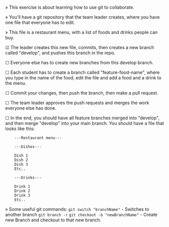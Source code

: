 &#187; This exercise is about learning how to use git to collaborate.

&#187; You'll have a git repository that the team leader creates, where you have one file that everyone has to edit. 

&#187; This file is a restaurant menu, with a list of foods and drinks people can buy.

&#x2611; The leader creates this new file, commits, then creates a new branch called "develop", and pushes this branch in the repo. 

&#x2610; Everyone else has to create new branches from this develop branch.

&#x2610; Each student has to create a branch called "feature-food-name", where you type in the name of the food, edit the file and add a food and a drink to the menu.

&#x2610; Commit your changes, then push the branch, then make a pull request.

&#x2610; The team leader approves the push requests and merges the work everyone else has done.

&#x2610; In the end, you should have all feature branches merged into "develop", and then merge "develop" into your main branch. You should have a file that looks like this:




        ---Restaurant menu---

        ---Dishes---

        Dish 1
        Dish 2
        Dish 3
        Etc..

        ---Drinks---

        Drink 1
        Drink 2
        Drink 3
        Etc..


&#187; Some useful git commands:
`git switch "branchName"` - Switches to another branch
`git branch -r`
`git checkout -b "newBranchName"` - Create new Branch and checkout to that new branch.
